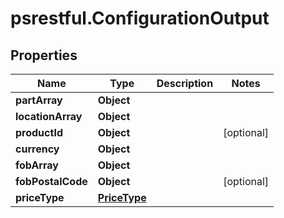 # psrestful.ConfigurationOutput

## Properties
Name | Type | Description | Notes
------------ | ------------- | ------------- | -------------
**partArray** | **Object** |  | 
**locationArray** | **Object** |  | 
**productId** | **Object** |  | [optional] 
**currency** | **Object** |  | 
**fobArray** | **Object** |  | 
**fobPostalCode** | **Object** |  | [optional] 
**priceType** | [**PriceType**](PriceType.md) |  | 
